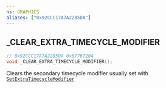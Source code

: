 ```yaml
---
ns: GRAPHICS
aliases: ["0x92CCC17A7A2285DA"]
---
```

## _CLEAR_EXTRA_TIMECYCLE_MODIFIER

```c
// 0x92CCC17A7A2285DA 0x6776720A
void _CLEAR_EXTRA_TIMECYCLE_MODIFIER();
```

Clears the secondary timecycle modifier usually set with [`SetExtraTimecycleModifier`](#_0x5096FD9CCB49056D)

